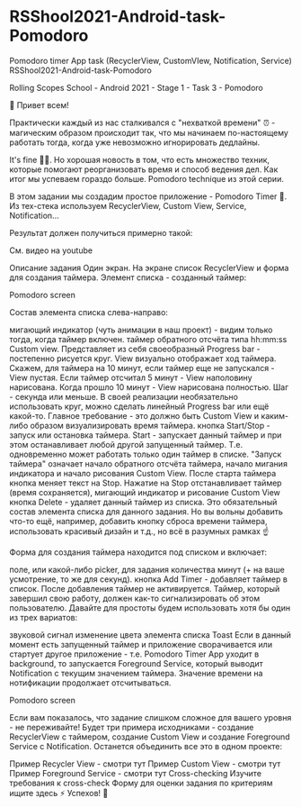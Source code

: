 # RSShool2021-Android-task-Pomodoro
Pomodoro timer App task (RecyclerView, CustomVIew, Notification, Service)
RSShool2021-Android-task-Pomodoro

Rolling Scopes School - Android 2021 - Stage 1 - Task 3 - Pomodoro

👋 Привет всем!

Практически каждый из нас сталкивался с "нехваткой времени" ⏰ - магическим образом происходит так, что мы начинаем по-настоящему работать тогда, когда уже невозможно игнорировать дедлайны.

It's fine 🐶🔥. Но хорошая новость в том, что есть множество техник, которые помогают реорганизовать время и способ ведения дел. Как итог мы успеваем гораздо больше. Pomodoro technique из этой серии.

В этом задании мы создадим простое приложение - Pomodoro Timer 🍅. Из тех-стека используем RecyclerView, Custom View, Service, Notification...

Результат должен получиться примерно такой:

См. видео на youtube

Описание задания
Один экран. На экране список RecyclerView и форма для создания таймера. Элемент списка - созданный таймер:

Pomodoro screen

Состав элемента списка слева-направо:

мигающий индикатор (чуть анимации в наш проект) - видим только тогда, когда таймер включен.
таймер обратного отсчёта типа hh:mm:ss
Custom view. Представляет из себя своеобразный Progress bar - постепенно рисуется круг. View визуально отображает ход таймера. Скажем, для таймера на 10 минут, если таймер еще не запускался - View пустая. Если таймер отсчитал 5 минут - View наполовину нарисована. Когда прошло 10 минут - View нарисована полностью. Шаг - секунда или меньше. В своей реализации необязательно использовать круг, можно сделать линейный Progress bar или ещё какой-то. Главное требование - это должно быть Custom View и каким-либо образом визуализировать время таймера.
кнопка Start/Stop - запуск или остановка таймера. Start - запускает данный таймер и при этом останавливает любой другой запущенный таймер. Т.е. одновременно может работать только один таймер в списке. "Запуск таймера" означает начало обратного отсчёта таймера, начало мигания индикатора и начало рисования Custom View. После старта таймера кнопка меняет текст на Stop. Нажатие на Stop отстанавливает таймер (время сохраняется), мигающий индикатор и рисование Custom View
кнопка Delete - удаляет данный таймер из списка.
Это обязательный состав элемента списка для данного задания. Но вы вольны добавить что-то ещё, например, добавить кнопку сброса времени таймера, использовать красивый дизайн и т.д., но всё в разумных рамках ☝️

Форма для создания таймера находится под списком и включает:

поле, или какой-либо picker, для задания количества минут (+ на ваше усмотрение, то же для секунд).
кнопка Add Timer - добавляет таймер в список. После добавления таймер не активируется.
Таймер, который завершил свою работу, должен как-то сигнализировать об этом пользователю. Давайте для простоты будем использовать хотя бы один из трех вариатов:

звуковой сигнал
изменение цвета элемента списка
Toast
Если в данный момент есть запущенный таймер и приложение сворачивается или стартует другое приложение - т.е. Pomodoro Timer App уходит в background, то запускается Foreground Service, который выводит Notification c текущим значением таймера. Значение времени на нотификации продолжает отсчитываться.

Pomodoro screen

Если вам показалось, что задание слишком сложное для вашего уровня - не переживайте! Будет три примера исходниками - создание RecyclerView с таймером, создание Custom View и создание Foreground Service c Notification. Останется объединить все это в одном проекте:

Пример Recycler View - смотри тут
Пример Custom View - смотри тут
Пример Foreground Service - смотри тут
Cross-checking
Изучите требования к cross-check
Форму для оценки задания по критериям ищите здесь ⚡️
Успехов! 🤞
